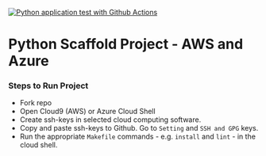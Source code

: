 [![Python application test with Github Actions](https://github.com/Morgan-Sell/scaffold/actions/workflows/main.yml/badge.svg)](https://github.com/Morgan-Sell/scaffold/actions/workflows/main.yml)

# Python Scaffold Project - AWS and Azure


### Steps to Run Project
- Fork repo
- Open Cloud9 (AWS) or Azure Cloud Shell
- Create ssh-keys in selected cloud computing software.
- Copy and paste ssh-keys to Github. Go to `Setting` and `SSH and GPG` keys.
- Run the appropriate `Makefile` commands - e.g. `install` and `lint` - in the cloud shell.
